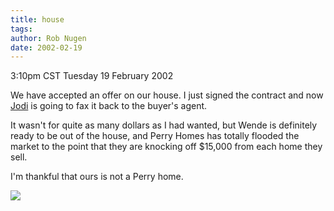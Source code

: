 ```yaml
---
title: house
tags: 
author: Rob Nugen
date: 2002-02-19
---
```


<title></title>
<p class=date>3:10pm CST Tuesday 19 February 2002</p>

<p>We have accepted an offer on our house.  I just signed the contract
and now <a href="http://www.jodilynn.net">Jodi</a> is going to fax it
back to the buyer's agent.</p>

<p>It wasn't for quite as many dollars as I had wanted, but Wende is
definitely ready to be out of the house, and Perry Homes has totally
flooded the market to the point that they are knocking off $15,000
from each home they sell.</p>

<p>I'm thankful that ours is not a Perry home.</p>

<p><img src='/images/rob/wL-ROB.gif'/></p>

